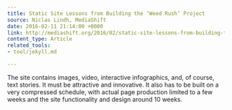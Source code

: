 ```yaml
---
title: Static Site Lessons from Building the ‘Weed Rush’ Project
source: Niclas Lindh, MediaShift
date: 2016-02-11 21:14:00 +0000
link: http://mediashift.org/2016/02/static-site-lessons-from-building-the-weed-rush-project/
content_type: Article
related_tools:
- tool/jekyll.md

---
```

The site contains images, video, interactive infographics, and, of course, text stories. It must be attractive and innovative. It also has to be built on a very compressed schedule, with actual page production limited to a few weeks and the site functionality and design around 10 weeks.





